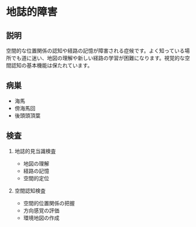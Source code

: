 
# 地誌的障害

## 説明

空間的な位置関係の認知や経路の記憶が障害される症候です。よく知っている場所でも道に迷い、地図の理解や新しい経路の学習が困難になります。視覚的な空間認知の基本機能は保たれています。

## 病巣

- 海馬
- 傍海馬回
- 後頭頭頂葉

## 検査

1. 地誌的見当識検査

   - 地図の理解
   - 経路の記憶
   - 空間的定位

2. 空間認知検査
   - 空間的位置関係の把握
   - 方向感覚の評価
   - 環境地図の作成
